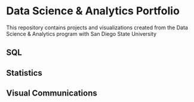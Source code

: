 # Data Science & Analytics Portfolio
This repository contains projects and visualizations created from the Data Science & Analytics program with San Diego State University

## SQL

## Statistics

## Visual Communications

